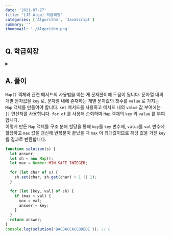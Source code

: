 ```yaml
---
date: '2021-07-27'
title: '[JS Algo] 학급회장'
categories: ['Algorithm', 'JavaScript']
summary: ''
thumbnail: './Algorithm.png'
---
```


## Q. 학급회장

<details>
<summary></summary>
<div markdown="1">

학급 회장을 후보로 기호 A, B, C, D, E 후보가 등록을 했습니다.
어떤 기호의 후보가 학급 회장이 되었는지 출력하는 프로그램을 작성하세요. 반드시 한 명의 학급회장이 선출되도록 투표결과가 나왔다고 가정합니다.

</div>
</details>

## A. 풀이

`Map()` 객체와 관련 메서드의 사용법을 아는 게 문제풀이에 도움이 됩니다. 문자열 내의 개별 문자값을 `key` 로, 문자열 내에 존재하는 개별 문자값의 갯수를 `value` 로 가지는 `Map` 객체를 만들어야 합니다. `set` 메서드를 사용하고 메서드 내의 `value` 값 부여에는 `||` 연산자를 사용합니다. `for of` 를 사용해 순회하며 `Map` 객체의 `key` 와 `value` 를 부여합니다. <br>
이렇게 만든 `Map` 객체를 구조 분해 할당을 통해 `key`를 `key` 변수에, `value`를 `val` 변수에 할당하고 `max` 값을 갱신해 반복문이 끝났을 때 `max` 이 최대값이므로 해당 값을 가진 `key` 를 결과로 반환합니다.

```javascript
function solution(s) {
  let answer;
  let sh = new Map();
  let max = Number.MIN_SAFE_INTEGER;

  for (let char of s) {
    sh.set(char, sh.get(char) + 1 || 1);
  }

  for (let [key, val] of sh) {
    if (max > val) {
      max = val;
      answer = key;
    }
  }
  return answer;
}
console.log(solution('BACBACCACCBDEDE')); // C
```
